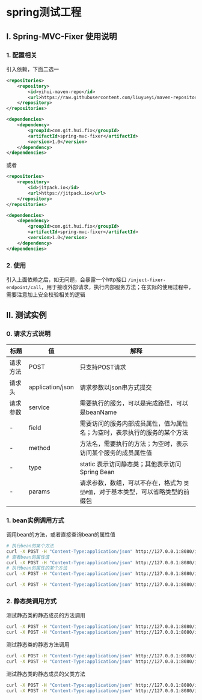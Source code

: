 # spring测试工程

## I. Spring-MVC-Fixer 使用说明

### 1. 配置相关

引入依赖，下面二选一

```xml
<repositories>
    <repository>
        <id>yihui-maven-repo</id>
        <url>https://raw.githubusercontent.com/liuyueyi/maven-repository/master/repository</url>
    </repository>
</repositories>

<dependencies>
    <dependency>
        <groupId>com.git.hui.fix</groupId>
        <artifactId>spring-mvc-fixer</artifactId>
        <version>1.0</version>
    </dependency>
</dependencies>
```

或者

```xml
<repositories>
    <repository>
        <id>jitpack.io</id>
        <url>https://jitpack.io</url>
    </repository>
</repositories>

<dependencies>
    <dependency>
        <groupId>com.git.hui.fix</groupId>
        <artifactId>spring-mvc-fixer</artifactId>
        <version>1.0</version>
    </dependency>
</dependencies>
```

### 2. 使用

引入上面依赖之后，如无问题，会暴露一个http接口 `/inject-fixer-endpoint/call`，用于接收外部请求，执行内部服务方法；在实际的使用过程中，需要注意加上安全校验相关的逻辑

## II. 测试实例

### 0. 请求方式说明

| 标题 | 值 | 解释 | 
| --- | --- | --- |
| 请求方法 | POST | 只支持POST请求 | 
| 请求头 | application/json | 请求参数以json串方式提交 | 
| 请求参数 | service |  需要执行的服务，可以是完成路径，可以是beanName | 
| - | field | 需要访问的服务内部成员属性，值为属性名；为空时，表示执行的服务的某个方法 | 
| - | method | 方法名，需要执行的方法；为空时，表示访问某个服务的成员属性值 |
| - | type | static 表示访问静态类；其他表示访问Spring Bean | 
| - | params | 请求参数，数组，可以不存在，格式为 `类型#值`，对于基本类型，可以省略类型的前缀包 |   


### 1. bean实例调用方式

调用bean的方法，或者直接查询bean的属性值

```bash
# 执行bean的某个方法
curl -X POST -H "Content-Type:application/json" http://127.0.0.1:8080/inject-fixer-endpoint/call -d '{"service": "demoBean", "method": "randName"}'
# 查看bean的属性值
curl -X POST -H "Content-Type:application/json" http://127.0.0.1:8080/inject-fixer-endpoint/call -d '{"service": "demoBean", "field": "name"}'
# 执行bean的属性的某个方法
curl -X POST -H "Content-Type:application/json" http://127.0.0.1:8080/inject-fixer-endpoint/call -d '{"service": "demoBean", "field": "values", "method":"add", "params": ["autoInsertByQuickFixer!"]}'

curl -X POST -H "Content-Type:application/json" http://127.0.0.1:8080/inject-fixer-endpoint/call -d '{"service": "com.git.hui.fix.example.springmvc.rest.DemoBean", "field": "values", "method":"get", "params": ["int#0"]}'
```


### 2. 静态类调用方式

测试静态类的静态成员的方法调用

```bash
curl -X POST -H "Content-Type:application/json" http://127.0.0.1:8080/inject-fixer-endpoint/call -d '{"service": "com.git.hui.fix.example.springmvc.rest.StaticBean", "method": "put","field":"localCache", "params": ["init","BigDecimal#10"], "type":"static"}'
curl -X POST -H "Content-Type:application/json" http://127.0.0.1:8080/inject-fixer-endpoint/call -d '{"service": "com.git.hui.fix.example.springmvc.rest.StaticBean", "method": "get","field":"localCache", "params": ["init"], "type":"static"}'
```


测试静态类的静态方法调用

```bash
curl -X POST -H "Content-Type:application/json" http://127.0.0.1:8080/inject-fixer-endpoint/call -d '{"service": "com.git.hui.fix.example.springmvc.rest.StaticBean", "method": "updateCache", "params": ["init","BigDecimal#3"], "type":"static"}'
curl -X POST -H "Content-Type:application/json" http://127.0.0.1:8080/inject-fixer-endpoint/call -d '{"service": "com.git.hui.fix.example.springmvc.rest.StaticBean", "method": "getCache", "params": ["init"], "type":"static"}'
```

测试静态类的静态成员的父类方法

```bash
curl -X POST -H "Content-Type:application/json" http://127.0.0.1:8080/inject-fixer-endpoint/call -d '{"service": "com.git.hui.fix.example.springmvc.rest.StaticBean", "method": "invalidateAll","field":"localCache", "type":"static"}'
curl -X POST -H "Content-Type:application/json" http://127.0.0.1:8080/inject-fixer-endpoint/call -d '{"service": "com.git.hui.fix.example.springmvc.rest.StaticBean", "method": "getCache", "params": ["init"], "type":"static"}'
```